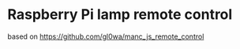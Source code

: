 Raspberry Pi lamp remote control
======================

based on https://github.com/gl0wa/manc_js_remote_control
